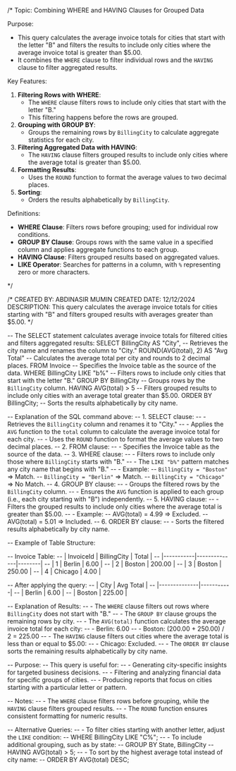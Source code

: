 /*
Topic: Combining WHERE and HAVING Clauses for Grouped Data

Purpose:
- This query calculates the average invoice totals for cities that start with the letter "B" and filters the results to include only cities where the average invoice total is greater than $5.00.
- It combines the `WHERE` clause to filter individual rows and the `HAVING` clause to filter aggregated results.

Key Features:
1. **Filtering Rows with WHERE**:
   - The `WHERE` clause filters rows to include only cities that start with the letter "B."
   - This filtering happens before the rows are grouped.
2. **Grouping with GROUP BY**:
   - Groups the remaining rows by `BillingCity` to calculate aggregate statistics for each city.
3. **Filtering Aggregated Data with HAVING**:
   - The `HAVING` clause filters grouped results to include only cities where the average total is greater than $5.00.
4. **Formatting Results**:
   - Uses the `ROUND` function to format the average values to two decimal places.
5. **Sorting**:
   - Orders the results alphabetically by `BillingCity`.

Definitions:
- **WHERE Clause**: Filters rows before grouping; used for individual row conditions.
- **GROUP BY Clause**: Groups rows with the same value in a specified column and applies aggregate functions to each group.
- **HAVING Clause**: Filters grouped results based on aggregated values.
- **LIKE Operator**: Searches for patterns in a column, with `%` representing zero or more characters.

*/

/*
CREATED BY: ABDINASIR MUMIN
CREATED DATE: 12/12/2024
DESCRIPTION: This query calculates the average invoice totals for cities starting with "B" and filters grouped results with averages greater than $5.00.
*/

-- The SELECT statement calculates average invoice totals for filtered cities and filters aggregated results:
SELECT
    BillingCity AS "City",                -- Retrieves the city name and renames the column to "City."
    ROUND(AVG(total), 2) AS "Avg Total"  -- Calculates the average total per city and rounds to 2 decimal places.
FROM
    Invoice                              -- Specifies the Invoice table as the source of the data.
WHERE
    BillingCity LIKE "b%"                -- Filters rows to include only cities that start with the letter "B."
GROUP BY
    BillingCity                          -- Groups rows by the `BillingCity` column.
HAVING
    AVG(total) > 5                       -- Filters grouped results to include only cities with an average total greater than $5.00.
ORDER BY
    BillingCity;                         -- Sorts the results alphabetically by city name.

-- Explanation of the SQL command above:
-- 1. SELECT clause:
--    - Retrieves the `BillingCity` column and renames it to "City."
--    - Applies the `AVG` function to the `total` column to calculate the average invoice total for each city.
--    - Uses the `ROUND` function to format the average values to two decimal places.
-- 2. FROM clause:
--    - Specifies the Invoice table as the source of the data.
-- 3. WHERE clause:
--    - Filters rows to include only those where `BillingCity` starts with "B."
--    - The `LIKE "b%"` pattern matches any city name that begins with "B."
--      - Example:
--        `BillingCity = "Boston"` => Match.
--        `BillingCity = "Berlin"` => Match.
--        `BillingCity = "Chicago"` => No Match.
-- 4. GROUP BY clause:
--    - Groups the filtered rows by the `BillingCity` column.
--    - Ensures the `AVG` function is applied to each group (i.e., each city starting with "B") independently.
-- 5. HAVING clause:
--    - Filters the grouped results to include only cities where the average total is greater than $5.00.
--      - Example:
--        AVG(total) = 4.99 => Excluded.
--        AVG(total) = 5.01 => Included.
-- 6. ORDER BY clause:
--    - Sorts the filtered results alphabetically by city name.

-- Example of Table Structure:

-- Invoice Table:
-- | InvoiceId | BillingCity  | Total  |
-- |-----------|--------------|--------|
-- | 1         | Berlin       | 6.00   |
-- | 2         | Boston       | 200.00 |
-- | 3         | Boston       | 250.00 |
-- | 4         | Chicago      | 4.00   |

-- After applying the query:
-- | City         | Avg Total |
-- |--------------|-----------|
-- | Berlin       | 6.00      |
-- | Boston       | 225.00    |

-- Explanation of Results:
-- - The `WHERE` clause filters out rows where `BillingCity` does not start with "B."
-- - The `GROUP BY` clause groups the remaining rows by city.
-- - The `AVG(total)` function calculates the average invoice total for each city:
--   - Berlin: 6.00
--   - Boston: (200.00 + 250.00) / 2 = 225.00
-- - The `HAVING` clause filters out cities where the average total is less than or equal to $5.00:
--   - Chicago: Excluded.
-- - The `ORDER BY` clause sorts the remaining results alphabetically by city name.

-- Purpose:
-- This query is useful for:
-- - Generating city-specific insights for targeted business decisions.
-- - Filtering and analyzing financial data for specific groups of cities.
-- - Producing reports that focus on cities starting with a particular letter or pattern.

-- Notes:
-- - The `WHERE` clause filters rows before grouping, while the `HAVING` clause filters grouped results.
-- - The `ROUND` function ensures consistent formatting for numeric results.

-- Alternative Queries:
-- - To filter cities starting with another letter, adjust the `LIKE` condition:
--   WHERE BillingCity LIKE "C%";
-- - To include additional grouping, such as by state:
--   GROUP BY State, BillingCity
--   HAVING AVG(total) > 5;
-- - To sort by the highest average total instead of city name:
--   ORDER BY AVG(total) DESC;
